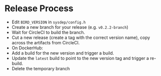 # Release Process

-  Edit `BIRD_VERSION` in `sysdep/config.h`
-  Create a new branch for your release (e.g. `v0.2.2-branch`)
-  Wait for CircleCI to build the branch.
-  Cut a new release (create a tag with the correct version name), copy across
   the artifacts from CircleCI.
-  On DockerHub:
  -  Add a build for the new version and trigger a build.
  -  Update the `latest` build to point to the new version tag and trigger a re-build.
-  Delete the temporary branch
